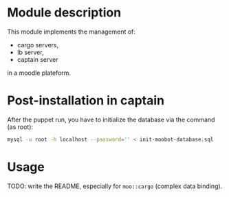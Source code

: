 # Module description

This module implements the management of:

- cargo servers,
- lb server,
- captain server

in a moodle plateform.


# Post-installation in captain

After the puppet run, you have to initialize the database
via the command (as root):

```sh
mysql -u root -h localhost --password='' < init-moobot-database.sql
```


# Usage

TODO: write the README, especially for `moo::cargo`
(complex data binding).


